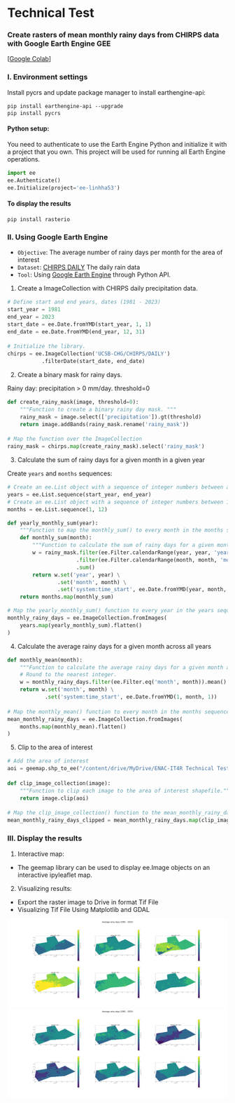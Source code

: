 
# Technical Test
### Create rasters of mean monthly rainy days from CHIRPS data with Google Earth Engine GEE

[[Google Colab](
https://colab.research.google.com/github/linh-ktran/technical-test-it4r/blob/main/Avg_rainy_days_rasters.ipynb)]

### I. Environment settings

Install pycrs and update package manager to install earthengine-api:
```
pip install earthengine-api --upgrade
pip install pycrs
```
#### Python setup:
You need to authenticate to use the Earth Engine Python and initialize it with a project that you own. This project will be used for running all Earth Engine operations.
```python
import ee
ee.Authenticate()
ee.Initialize(project='ee-linhha53')
```
#### To display the results
```
pip install rasterio
```

### II. Using Google Earth Engine

- `Objective`: The average number of rainy days per month for the area of interest
- `Dataset`:  [CHIRPS DAILY](https://www.chc.ucsb.edu/data/chirps) The daily rain data 
- `Tool`: Using [Google Earth Engine](https://developers.google.com/earth-engine)  through Python API.

1. Create a ImageCollection with CHIRPS daily precipitation data.
```python
# Define start and end years, dates (1981 - 2023)
start_year = 1981
end_year = 2023
start_date = ee.Date.fromYMD(start_year, 1, 1)
end_date = ee.Date.fromYMD(end_year, 12, 31)

# Initialize the library.
chirps = ee.ImageCollection('UCSB-CHG/CHIRPS/DAILY')
           .filterDate(start_date, end_date)
```

2. Create a binary mask for rainy days.

Rainy day: precipitation > 0 mm/day. threshold=0
```python
def create_rainy_mask(image, threshold=0):
    """Function to create a binary rainy day mask. """
    rainy_mask = image.select(['precipitation']).gt(threshold)
    return image.addBands(rainy_mask.rename('rainy_mask'))

# Map the function over the ImageCollection
rainy_mask = chirps.map(create_rainy_mask).select('rainy_mask')
```

3. Calculate the sum of rainy days for a given month in a given year

Create `years` and `months` sequences:
```python
# Create an ee.List object with a sequence of integer numbers between a start year and an end year
years = ee.List.sequence(start_year, end_year)
# Create an ee.List object with a sequence of integer numbers between 1 and 12 (months)
months = ee.List.sequence(1, 12)
```

```python
def yearly_monthly_sum(year):
    """Function to map the monthly_sum() to every month in the months sequences."""
    def monthly_sum(month):
        """Function to calculate the sum of rainy days for a given month in a given year."""
        w = rainy_mask.filter(ee.Filter.calendarRange(year, year, 'year')) \
                      .filter(ee.Filter.calendarRange(month, month, 'month')) \
                      .sum()
        return w.set('year', year) \
                .set('month', month) \
                .set('system:time_start', ee.Date.fromYMD(year, month, 1))
    return months.map(monthly_sum)
```
```python
# Map the yearly_monthly_sum() function to every year in the years sequence to get an ImageCollection with total rainy days in each month in each year
monthly_rainy_days = ee.ImageCollection.fromImages(
    years.map(yearly_monthly_sum).flatten()
)
```

4. Calculate the average rainy days for a given month across all years
```python
def monthly_mean(month):
    """Function to calculate the average rainy days for a given month across all years."""
    # Round to the nearest integer.
    w = monthly_rainy_days.filter(ee.Filter.eq('month', month)).mean().round()
    return w.set('month', month) \
            .set('system:time_start', ee.Date.fromYMD(1, month, 1))

# Map the monthly_mean() function to every month in the months sequence and make an ImageCollection from the obtained images
mean_monthly_rainy_days = ee.ImageCollection.fromImages(
    months.map(monthly_mean).flatten()
)
```

5. Clip to the area of interest

```python
# Add the area of interest
aoi = geemap.shp_to_ee("/content/drive/MyDrive/ENAC-IT4R Technical Test/data/aoi.shp")

def clip_image_collection(image):
    """Function to clip each image to the area of interest shapefile."""
    return image.clip(aoi)

# Map the clip_image_collection() function to the mean_monthly_rainy_days collection 
mean_monthly_rainy_days_clipped = mean_monthly_rainy_days.map(clip_image_collection)
```

### III. Display the results

1. Interactive map:
- The geemap library can be used to display ee.Image objects on an interactive ipyleaflet map.
2. Visualizing results:
- Export the raster image to Drive in format Tif File
- Visualizing Tif File Using Matplotlib and GDAL

![Rasters](rasters/Avg_rainy_days_January_to_June.png)
![Rasters2](rasters/Avg_rainy_days_July_to_December.png)